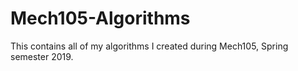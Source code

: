 Mech105-Algorithms
======================
This contains all of my algorithms I created during Mech105, Spring semester 2019.
